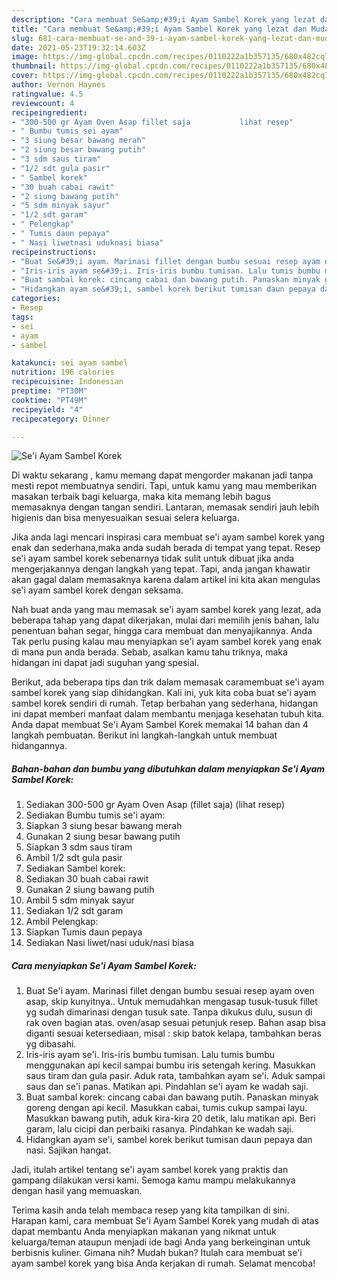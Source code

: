 ```yaml
---
description: "Cara membuat Se&amp;#39;i Ayam Sambel Korek yang lezat dan Mudah Dibuat"
title: "Cara membuat Se&amp;#39;i Ayam Sambel Korek yang lezat dan Mudah Dibuat"
slug: 681-cara-membuat-se-and-39-i-ayam-sambel-korek-yang-lezat-dan-mudah-dibuat
date: 2021-05-23T19:32:14.603Z
image: https://img-global.cpcdn.com/recipes/0110222a1b357135/680x482cq70/sei-ayam-sambel-korek-foto-resep-utama.jpg
thumbnail: https://img-global.cpcdn.com/recipes/0110222a1b357135/680x482cq70/sei-ayam-sambel-korek-foto-resep-utama.jpg
cover: https://img-global.cpcdn.com/recipes/0110222a1b357135/680x482cq70/sei-ayam-sambel-korek-foto-resep-utama.jpg
author: Vernon Haynes
ratingvalue: 4.5
reviewcount: 4
recipeingredient:
- "300-500 gr Ayam Oven Asap fillet saja           lihat resep"
- " Bumbu tumis sei ayam"
- "3 siung besar bawang merah"
- "2 siung besar bawang putih"
- "3 sdm saus tiram"
- "1/2 sdt gula pasir"
- " Sambel korek"
- "30 buah cabai rawit"
- "2 siung bawang putih"
- "5 sdm minyak sayur"
- "1/2 sdt garam"
- " Pelengkap"
- " Tumis daun pepaya"
- " Nasi liwetnasi uduknasi biasa"
recipeinstructions:
- "Buat Se&#39;i ayam. Marinasi fillet dengan bumbu sesuai resep ayam oven asap, skip kunyitnya.. Untuk memudahkan mengasap tusuk-tusuk fillet yg sudah dimarinasi dengan tusuk sate. Tanpa dikukus dulu, susun di rak oven bagian atas. oven/asap sesuai petunjuk resep. Bahan asap bisa diganti sesuai ketersediaan, misal : skip batok kelapa, tambahkan beras yg dibasahi."
- "Iris-iris ayam se&#39;i. Iris-iris bumbu tumisan. Lalu tumis bumbu menggunakan api kecil sampai bumbu iris setengah kering. Masukkan saus tiram dan gula pasir. Aduk rata, tambahkan ayam se&#39;i. Aduk sampai saus dan se&#39;i panas. Matikan api. Pindahlan se&#39;i ayam ke wadah saji."
- "Buat sambal korek: cincang cabai dan bawang putih. Panaskan minyak goreng dengan api kecil. Masukkan cabai, tumis cukup sampai layu. Masukkan bawang putih, aduk kira-kira 20 detik, lalu matikan api. Beri garam, lalu cicipi dan perbaiki rasanya. Pindahkan ke wadah saji."
- "Hidangkan ayam se&#39;i, sambel korek berikut tumisan daun pepaya dan nasi. Sajikan hangat."
categories:
- Resep
tags:
- sei
- ayam
- sambel

katakunci: sei ayam sambel 
nutrition: 196 calories
recipecuisine: Indonesian
preptime: "PT30M"
cooktime: "PT49M"
recipeyield: "4"
recipecategory: Dinner

---
```



![Se&#39;i Ayam Sambel Korek](https://img-global.cpcdn.com/recipes/0110222a1b357135/680x482cq70/sei-ayam-sambel-korek-foto-resep-utama.jpg)

Di waktu  sekarang , kamu memang dapat mengorder makanan jadi tanpa mesti repot membuatnya sendiri. Tapi, untuk kamu yang mau memberikan masakan terbaik bagi keluarga, maka kita memang lebih bagus memasaknya dengan tangan sendiri. Lantaran, memasak sendiri jauh lebih higienis dan bisa menyesuaikan sesuai selera keluarga.

Jika anda lagi mencari inspirasi cara membuat se&#39;i ayam sambel korek yang enak dan sederhana,maka anda sudah berada di tempat yang tepat. Resep se&#39;i ayam sambel korek  sebenarnya tidak sulit untuk dibuat jika anda mengerjakannya dengan langkah yang tepat. Tapi, anda jangan khawatir akan gagal dalam memasaknya 
karena dalam artikel ini kita akan mengulas se&#39;i ayam sambel korek dengan seksama.  



Nah buat anda yang mau memasak se&#39;i ayam sambel korek yang lezat, ada beberapa tahap yang dapat dikerjakan, mulai dari memilih jenis bahan, lalu penentuan bahan segar, hingga cara membuat dan menyajikannya. Anda Tak perlu pusing kalau mau menyiapkan se&#39;i ayam sambel korek yang enak di mana pun anda berada. Sebab, asalkan kamu  tahu triknya, maka hidangan ini dapat jadi suguhan yang spesial.

Berikut, ada beberapa tips dan trik dalam memasak caramembuat se&#39;i ayam sambel korek yang siap dihidangkan. Kali ini, yuk kita coba buat se&#39;i ayam sambel korek sendiri di rumah. Tetap berbahan yang sederhana, hidangan ini dapat memberi manfaat dalam membantu menjaga kesehatan tubuh kita. Anda dapat membuat Se&#39;i Ayam Sambel Korek memakai 14 bahan dan 4 langkah pembuatan. Berikut ini langkah-langkah untuk membuat hidangannya.

<!--inarticleads1-->

##### Bahan-bahan dan bumbu yang dibutuhkan dalam menyiapkan Se&#39;i Ayam Sambel Korek:

1. Sediakan 300-500 gr Ayam Oven Asap (fillet saja)           (lihat resep)
1. Sediakan  Bumbu tumis se&#39;i ayam:
1. Siapkan 3 siung besar bawang merah
1. Gunakan 2 siung besar bawang putih
1. Siapkan 3 sdm saus tiram
1. Ambil 1/2 sdt gula pasir
1. Sediakan  Sambel korek:
1. Sediakan 30 buah cabai rawit
1. Gunakan 2 siung bawang putih
1. Ambil 5 sdm minyak sayur
1. Sediakan 1/2 sdt garam
1. Ambil  Pelengkap:
1. Siapkan  Tumis daun pepaya
1. Sediakan  Nasi liwet/nasi uduk/nasi biasa




<!--inarticleads2-->

##### Cara menyiapkan Se&#39;i Ayam Sambel Korek:

1. Buat Se&#39;i ayam. Marinasi fillet dengan bumbu sesuai resep ayam oven asap, skip kunyitnya.. Untuk memudahkan mengasap tusuk-tusuk fillet yg sudah dimarinasi dengan tusuk sate. Tanpa dikukus dulu, susun di rak oven bagian atas. oven/asap sesuai petunjuk resep. Bahan asap bisa diganti sesuai ketersediaan, misal : skip batok kelapa, tambahkan beras yg dibasahi.
1. Iris-iris ayam se&#39;i. Iris-iris bumbu tumisan. Lalu tumis bumbu menggunakan api kecil sampai bumbu iris setengah kering. Masukkan saus tiram dan gula pasir. Aduk rata, tambahkan ayam se&#39;i. Aduk sampai saus dan se&#39;i panas. Matikan api. Pindahlan se&#39;i ayam ke wadah saji.
1. Buat sambal korek: cincang cabai dan bawang putih. Panaskan minyak goreng dengan api kecil. Masukkan cabai, tumis cukup sampai layu. Masukkan bawang putih, aduk kira-kira 20 detik, lalu matikan api. Beri garam, lalu cicipi dan perbaiki rasanya. Pindahkan ke wadah saji.
1. Hidangkan ayam se&#39;i, sambel korek berikut tumisan daun pepaya dan nasi. Sajikan hangat.




Jadi, itulah artikel tentang  se&#39;i ayam sambel korek  yang praktis dan gampang dilakukan versi kami. Semoga kamu mampu melakukannya dengan hasil yang memuaskan. 

Terima kasih anda telah membaca resep yang kita tampilkan di sini. Harapan kami, cara membuat  Se&#39;i Ayam Sambel Korek yang mudah di atas dapat membantu Anda menyiapkan makanan yang nikmat untuk keluarga/teman ataupun menjadi ide bagi Anda yang berkeinginan untuk berbisnis kuliner. Gimana nih? Mudah bukan? Itulah cara membuat se&#39;i ayam sambel korek yang bisa Anda kerjakan di rumah. Selamat mencoba!

